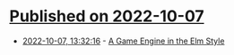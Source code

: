 # [Published on 2022-10-07](index.md)

* [2022-10-07, 13:32:16](https://lobste.rs/s/ydvomf/game_engine_elm_style) - [A Game Engine in the Elm Style](https://vsyncronicity.com/2020/03/01/a-game-engine-in-the-elm-style/)
